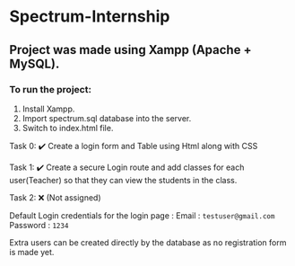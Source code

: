 # Spectrum-Internship

## Project was made using Xampp (Apache + MySQL).
### To run the project:
1. Install Xampp.
2. Import spectrum.sql database into the server.
3. Switch to index.html file.

Task 0: :heavy_check_mark:
Create a login form and Table using Html along with CSS

Task 1: :heavy_check_mark:
Create a secure Login route and add classes for each user(Teacher)
so that they can view the students in the class.

Task 2: :x: (Not assigned)


Default Login credentials for the login page :
Email : `testuser@gmail.com`
Password : `1234`

Extra users can be created directly by the database as no registration form is made yet.
